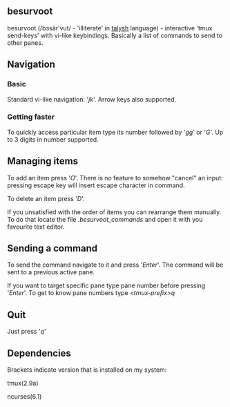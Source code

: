 ## besurvoot
besurvoot (/bɜsär'vut/ - 'illiterate' in [talysh](https://en.wikipedia.org/wiki/Talysh_language) language) - interactive 'tmux send-keys' with vi-like keybindings. Basically a list of commands to send to other panes.


## Navigation
### Basic
Standard vi-like navigation: '*jk*'. Arrow keys also supported.
### Getting faster
To quickly access particular item type its number followed by '*gg*' or '*G*'.
Up to 3 digits in number supported.


## Managing items
To add an item press '*O*'. There is no feature to somehow "cancel" an input: pressing escape key will insert escape character 
in command.

To delete an item press '*D*'.

If you unsatisfied with the order of items you can rearrange them manually. To do that 
locate the file *.besurvoot_commands* and open it with you favourite text editor.

## Sending a command
To send the command navigate to it and press '*Enter*'. The command will be sent to a previous active pane.

If you want to target specific pane type pane number before pressing '*Enter*'. To get to know pane numbers type *\<tmux-prefix\>q*


## Quit
Just press '*q*'


## Dependencies
Brackets indicate version that is installed on my system:

tmux(2.9a)

ncurses(6.1)
